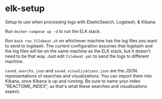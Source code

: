 # elk-setup
Setup to use when processing logs with ElasticSearch, Logstash, &amp; Kibana

Run `docker-compose up -d` to run the ELK stack.

Run `bash run_filebeat.sh` on whichever machine has the log files you want to send to logstash. The current configuration assumes that logstash and the log files will be on the same machine as the ELK stack, but it doesn't need to be that way. Just edit `filebeat.yml` to send the logs to different machine.

`saved_searchs.json` and `saved_visualizations.json` are the JSON representations of searches and visualizations. You can import them into Kibana, once Kibana is up and running. Be sure to name your index "REACTOME_INDEX", as that's what these searches and visualizations expect.
